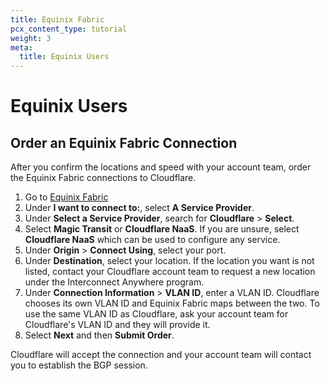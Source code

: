 ```yaml
---
title: Equinix Fabric
pcx_content_type: tutorial
weight: 3
meta:
  title: Equinix Users
---
```


# Equinix Users

## Order an Equinix Fabric Connection

After you confirm the locations and speed with your account team, order the Equinix Fabric connections to Cloudflare.

1. Go to [Equinix Fabric](https://fabric.equinix.com/)
2. Under **I want to connect to:**, select **A Service Provider**.
3. Under **Select a Service Provider**, search for **Cloudflare** > **Select**.
4. Select **Magic Transit** or **Cloudflare NaaS**. If you are unsure, select **Cloudflare NaaS** which can be used to configure any service.
5. Under **Origin** > **Connect Using**, select your port.
6. Under **Destination**, select your location. If the location you want is not listed, contact your Cloudflare account team to request a new location under the Interconnect Anywhere program.
7. Under **Connection Information** > **VLAN ID**, enter a VLAN ID. Cloudflare chooses its own VLAN ID and Equinix Fabric maps between the two. To use the same VLAN ID as Cloudflare, ask your account team for Cloudflare's VLAN ID and they will provide it.
8. Select **Next** and then **Submit Order**.

Cloudflare will accept the connection and your account team will contact you to establish the BGP session.